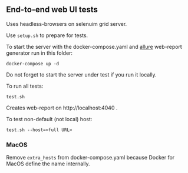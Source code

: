 ## End-to-end web UI tests

Uses headless-browsers on selenuim grid server.

Use `setup.sh` to prepare for tests.
 
To start the server with the docker-compose.yaml and 
[allure](https://github.com/allure-framework/allure2) web-report generator
run in this folder:

    docker-compose up -d
    
Do not forget to start the server under test if you run it locally.
    
To run all tests:

    test.sh

Creates web-report on http://localhost:4040 .

To test non-default (not local) host:

    test.sh --host=<full URL>
    
### MacOS

Remove `extra_hosts` from docker-compose.yaml because Docker for MacOS define the name internally.      
